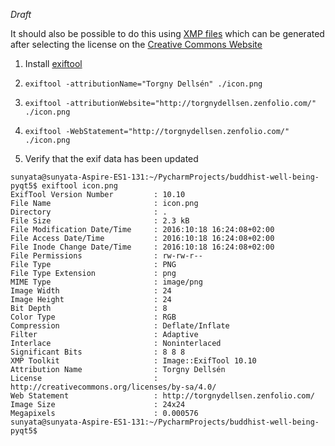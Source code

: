 
*Draft*

It should also be possible to do this using [XMP files](https://wiki.creativecommons.org/wiki/XMP) which can be generated after selecting the license on the [Creative Commons Website](https://creativecommons.org/choose/)

1. Install [exiftool](http://owl.phy.queensu.ca/~phil/exiftool/)

2. `exiftool -attributionName="Torgny Dellsén" ./icon.png`

3. `exiftool -attributionWebsite="http://torgnydellsen.zenfolio.com/" ./icon.png`

4. `exiftool -WebStatement="http://torgnydellsen.zenfolio.com/" ./icon.png`

5. Verify that the exif data has been updated
```
sunyata@sunyata-Aspire-ES1-131:~/PycharmProjects/buddhist-well-being-pyqt5$ exiftool icon.png 
ExifTool Version Number         : 10.10
File Name                       : icon.png
Directory                       : .
File Size                       : 2.3 kB
File Modification Date/Time     : 2016:10:18 16:24:08+02:00
File Access Date/Time           : 2016:10:18 16:24:08+02:00
File Inode Change Date/Time     : 2016:10:18 16:24:08+02:00
File Permissions                : rw-rw-r--
File Type                       : PNG
File Type Extension             : png
MIME Type                       : image/png
Image Width                     : 24
Image Height                    : 24
Bit Depth                       : 8
Color Type                      : RGB
Compression                     : Deflate/Inflate
Filter                          : Adaptive
Interlace                       : Noninterlaced
Significant Bits                : 8 8 8
XMP Toolkit                     : Image::ExifTool 10.10
Attribution Name                : Torgny Dellsén
License                         : http://creativecommons.org/licenses/by-sa/4.0/
Web Statement                   : http://torgnydellsen.zenfolio.com/
Image Size                      : 24x24
Megapixels                      : 0.000576
sunyata@sunyata-Aspire-ES1-131:~/PycharmProjects/buddhist-well-being-pyqt5$ 
```

